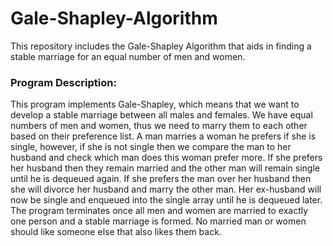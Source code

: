 # Gale-Shapley-Algorithm
This repository includes the Gale-Shapley Algorithm that aids in finding a stable marriage for an equal number of men and women.

### Program Description:
This program implements Gale-Shapley, which means that we want to develop a stable marriage between all males and females. 
We have equal numbers of men and women, thus we need to marry them to each other based on their preference list. 
A man marries a woman he prefers if she is single, however, if she is not single then we compare the man to her husband 
and check which man does this woman prefer more. If she prefers her husband then they remain married and the other man will 
remain single until he is dequeued again. If she prefers the man over her husband then she will divorce her husband and marry 
the other man. Her ex-husband will now be single and enqueued into the single array until he is dequeued later.
The program terminates once all men and women are married to exactly one person and a stable marriage is formed. 
No married man or women should like someone else that also likes them back.

